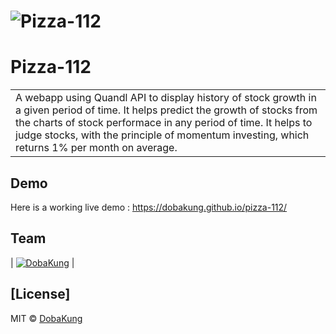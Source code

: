 # ![Pizza-112](https://image.ibb.co/na8NUK/image.png)

# Pizza-112

<table>
  <tr>
    <td>
      A webapp using Quandl API to display history of stock growth in a given period of time. It helps predict the growth of stocks from the charts of stock performace in any period of time. It helps to judge stocks, with the principle of momentum investing, which returns 1% per month on average.
    </td>
  </tr>
</table>

## Demo

Here is a working live demo : https://dobakung.github.io/pizza-112/

## Team

| [![DobaKung](https://avatars0.githubusercontent.com/u/3814520?s=460&v=4)](https://github.com/DobaKung) |

## [License]

MIT © [DobaKung ](https://github.com/DobaKung)
